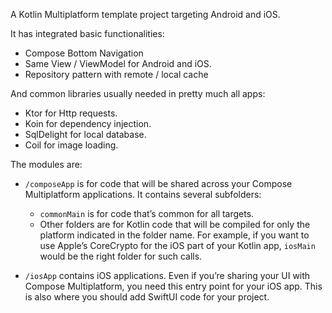  
A Kotlin Multiplatform template project targeting Android and iOS.

It has integrated basic functionalities:
- Compose Bottom Navigation
- Same View / ViewModel for Android and iOS.
- Repository pattern with remote / local cache


And common libraries usually needed in pretty much all apps:
- Ktor for Http requests.
- Koin for dependency injection.
- SqlDelight for local database.
- Coil for image loading.
  

The modules are:
* `/composeApp` is for code that will be shared across your Compose Multiplatform applications.
  It contains several subfolders:
  - `commonMain` is for code that’s common for all targets.
  - Other folders are for Kotlin code that will be compiled for only the platform indicated in the folder name.
    For example, if you want to use Apple’s CoreCrypto for the iOS part of your Kotlin app,
    `iosMain` would be the right folder for such calls.

* `/iosApp` contains iOS applications. Even if you’re sharing your UI with Compose Multiplatform, 
  you need this entry point for your iOS app. This is also where you should add SwiftUI code for your project.

